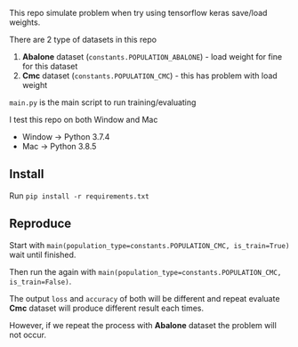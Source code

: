 This repo simulate problem when try using tensorflow keras save/load weights.

There are 2 type of datasets in this repo
1. **Abalone** dataset (`constants.POPULATION_ABALONE`) - load weight for fine for this dataset
2. **Cmc** dataset (`constants.POPULATION_CMC`) - this has problem with load weight

`main.py` is the main script to run training/evaluating

I test this repo on both Window and Mac

- Window -> Python 3.7.4
- Mac -> Python 3.8.5

## Install
Run `pip install -r requirements.txt`

## Reproduce
Start with `main(population_type=constants.POPULATION_CMC, is_train=True)` wait until finished. 

Then run the again with `main(population_type=constants.POPULATION_CMC, is_train=False)`. 

The output `loss` and `accuracy` of both will be different and repeat evaluate **Cmc** dataset will produce different result each times.

However, if we repeat the process with **Abalone** dataset
the problem will not occur.








